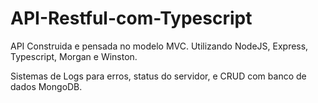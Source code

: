 # API-Restful-com-Typescript

API Construida e pensada no modelo MVC. Utilizando NodeJS, Express, Typescript, Morgan e Winston.

Sistemas de Logs para erros, status do servidor, e CRUD com banco de dados MongoDB.

